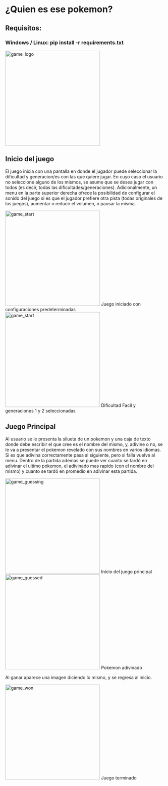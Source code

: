 # ¿Quien es ese pokemon?

## Requisitos:
### Windows / Linux: pip install -r requirements.txt

<img src='https://github.com/FedericoDeniard/PyGame-Who_is_that_pokemon/assets/icon.png' alt='game_logo' width='300'>

## Inicio del juego

El juego inicia con una pantalla en donde el jugador puede seleccionar la dificultad y generacion/es con las que quiere jugar. En cuyo caso el usuario no seleccione alguno de los mismos, se asume que se desea jugar con todos (es decir, todas las dificultades/generaciones).
Adicionalmente, un menu en la parte superior derecha ofrece la posibilidad de configurar el sonido del juego si es que el jugador prefiere otra pista (todas originales de los juegos), aumentar o reducir el volumen, o pausar la misma.

<img src='https://github.com/FedericoDeniard/PyGame-Who_is_that_pokemon/assets/readme_images/game_start' alt='game_start' width='300'>
Juego iniciado con configuraciones predeterminadas

<img src='https://github.com/FedericoDeniard/PyGame-Who_is_that_pokemon/assets/readme_images/game_start_alternate' alt='game_start' width='300'>
Dificultad Facil y generaciones 1 y 2 seleccionadas

## Juego Principal

Al usuario se le presenta la silueta de un pokemon y una caja de texto donde debe escribir el que cree es el nombre del mismo, y, adivine o no, se le va a presentar el pokemon revelado con sus nombres en varios idiomas. Si es que adivina correctamente pasa al siguiente, pero si falla vuelve al menu. Dentro de la partida ademas se puede ver cuanto se tardó en adivinar el ultimo pokemon, el adivinado mas rapido (con el nombre del mismo) y cuanto se tardó en promedio en adivinar esta partida.

<img src='https://github.com/FedericoDeniard/PyGame-Who_is_that_pokemon/assets/readme_images/game_guessing' alt='game_guessing' width='300'>
Inicio del juego principal

<img src='https://github.com/FedericoDeniard/PyGame-Who_is_that_pokemon/assets/readme_images/game_guessed' alt='game_guessed' width='300'>
Pokemon adivinado

Al ganar aparece una imagen diciendo lo mismo, y se regresa al inicio.

<img src='https://github.com/FedericoDeniard/PyGame-Who_is_that_pokemon/assets/readme_images/game_start_won' alt='game_won' width='300'>
Juego terminado